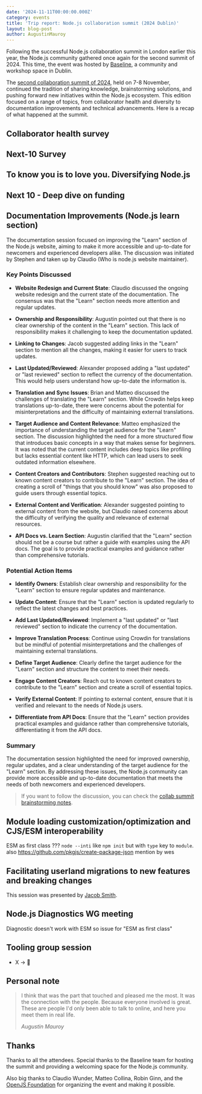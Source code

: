 ```yaml
---
date: '2024-11-11T00:00:00.000Z'
category: events
title: 'Trip report: Node.js collaboration summit (2024 Dublin)'
layout: blog-post
author: AugustinMauroy
---
```


<!--
day 1: https://hackmd.io/-8o2Th28QhuNJwO43fafAw
day 2: https://hackmd.io/V3xtjlcrTIGsemPv8t-tKg
-->

Following the successful Node.js collaboration summit in London earlier this year, the Node.js community gathered once again for the second summit of 2024. This time, the event was hosted by [Baseline](https://www.baseline.community/events), a community and workshop space in Dublin.

The [second collaboration summit of 2024](https://github.com/openjs-foundation/summit/issues/419), held on 7-8 November, continued the tradition of sharing knowledge, brainstorming solutions, and pushing forward new initiatives within the Node.js ecosystem. This edition focused on a range of topics, from collaborator health and diversity to documentation improvements and technical advancements. Here is a recap of what happened at the summit.

## Collaborator health survey

## Next-10 Survey

## To know you is to love you. Diversifying Node.js

## Next 10 - Deep dive on funding

## Documentation Improvements (Node.js learn section)

The documentation session focused on improving the "Learn" section of the Node.js website, aiming to make it more accessible and up-to-date for newcomers and experienced developers alike. The discussion was initiated by Stephen and taken up by Claudio (Who is node.js website maintainer).

### Key Points Discussed

- **Website Redesign and Current State**: Claudio discussed the ongoing website redesign and the current state of the documentation. The consensus was that the "Learn" section needs more attention and regular updates.

- **Ownership and Responsibility**: Augustin pointed out that there is no clear ownership of the content in the "Learn" section. This lack of responsibility makes it challenging to keep the documentation updated.

- **Linking to Changes**: Jacob suggested adding links in the "Learn" section to mention all the changes, making it easier for users to track updates.

- **Last Updated/Reviewed**: Alexander proposed adding a "last updated" or "last reviewed" section to reflect the currency of the documentation. This would help users understand how up-to-date the information is.

- **Translation and Sync Issues**: Brian and Matteo discussed the challenges of translating the "Learn" section. While Crowdin helps keep translations up-to-date, there were concerns about the potential for misinterpretations and the difficulty of maintaining external translations.

- **Target Audience and Content Relevance**: Matteo emphasized the importance of understanding the target audience for the "Learn" section. The discussion highlighted the need for a more structured flow that introduces basic concepts in a way that makes sense for beginners. It was noted that the current content includes deep topics like profiling but lacks essential content like HTTP, which can lead users to seek outdated information elsewhere.

- **Content Creators and Contributors**: Stephen suggested reaching out to known content creators to contribute to the "Learn" section. The idea of creating a scroll of "things that you should know" was also proposed to guide users through essential topics.

- **External Content and Verification**: Alexander suggested pointing to external content from the website, but Claudio raised concerns about the difficulty of verifying the quality and relevance of external resources.

- **API Docs vs. Learn Section**: Augustin clarified that the "Learn" section should not be a course but rather a guide with examples using the API docs. The goal is to provide practical examples and guidance rather than comprehensive tutorials.

### Potential Action Items

- **Identify Owners**: Establish clear ownership and responsibility for the "Learn" section to ensure regular updates and maintenance.

- **Update Content**: Ensure that the "Learn" section is updated regularly to reflect the latest changes and best practices.

- **Add Last Updated/Reviewed**: Implement a "last updated" or "last reviewed" section to indicate the currency of the documentation.

- **Improve Translation Process**: Continue using Crowdin for translations but be mindful of potential misinterpretations and the challenges of maintaining external translations.

- **Define Target Audience**: Clearly define the target audience for the "Learn" section and structure the content to meet their needs.

- **Engage Content Creators**: Reach out to known content creators to contribute to the "Learn" section and create a scroll of essential topics.

- **Verify External Content**: If pointing to external content, ensure that it is verified and relevant to the needs of Node.js users.

- **Differentiate from API Docs**: Ensure that the "Learn" section provides practical examples and guidance rather than comprehensive tutorials, differentiating it from the API docs.

### Summary

The documentation session highlighted the need for improved ownership, regular updates, and a clear understanding of the target audience for the "Learn" section. By addressing these issues, the Node.js community can provide more accessible and up-to-date documentation that meets the needs of both newcomers and experienced developers.

> If you want to follow the discussion, you can check the [collab summit brainstorming notes](https://github.com/nodejs/nodejs.org/issues/7197).

## Module loading customization/optimization and CJS/ESM interoperability

ESM as first class ???
`node --inti` like `npm init` but with `type` key to `module`.
also https://github.com/pkgjs/create-package-json mention by wes

## Facilitating userland migrations to new features and breaking changes

This session was presented by [Jacob Smith](https://github.com/JakobJingleheimer).

## Node.js Diagnostics WG meeting

Diagnostic doesn't work with ESM so issue for "ESM as first class"

## Tooling group session

- X -> 🦋

## Personal note

> I think that was the part that touched and pleased me the most. It was the connection with the people. Because everyone involved is great. These are people I'd only been able to talk to online, and here you meet them in real life.
>
> <cite>Augustin Mauroy</cite>

## Thanks

Thanks to all the attendees. Special thanks to the Baseline team for hosting the summit and providing a welcoming space for the Node.js community.

Also big thanks to Claudio Wunder, Matteo Collina, Robin Ginn, and the [OpenJS Foundation](https://openjsf.org) for organizing the event and making it possible.
